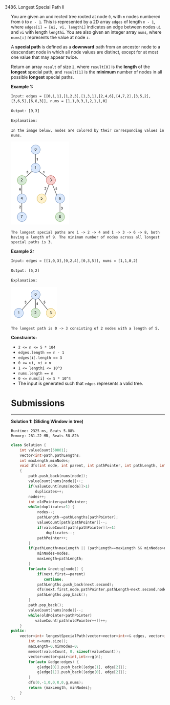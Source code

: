 3486. Longest Special Path II

You are given an undirected tree rooted at node `0`, with `n` nodes numbered from `0` to `n - 1`. This is represented by a 2D array `edges` of length `n - 1`, where `edges[i] = [ui, vi, lengthi]` indicates an edge between nodes `ui` and `vi` with length `lengthi`. You are also given an integer array `nums`, where `nums[i]` represents the value at node `i`.

A **special path** is defined as a **downward** path from an ancestor node to a descendant node in which all node values are distinct, except for at most one value that may appear twice.

Return an array `result` of size `2`, where `result[0]` is the **length** of the **longest** special path, and `result[1]` is the **minimum** number of nodes in all possible **longest** special paths.

 

**Example 1:**
```
Input: edges = [[0,1,1],[1,2,3],[1,3,1],[2,4,6],[4,7,2],[3,5,2],[3,6,5],[6,8,3]], nums = [1,1,0,3,1,2,1,1,0]

Output: [9,3]

Explanation:

In the image below, nodes are colored by their corresponding values in nums.
```
![3486_e1.png](img/3486_e1.png)
```
The longest special paths are 1 -> 2 -> 4 and 1 -> 3 -> 6 -> 8, both having a length of 9. The minimum number of nodes across all longest special paths is 3.
```

**Example 2:**
```
Input: edges = [[1,0,3],[0,2,4],[0,3,5]], nums = [1,1,0,2]

Output: [5,2]

Explanation:
```
![3486_e2.png](img/3486_e2.png)
```
The longest path is 0 -> 3 consisting of 2 nodes with a length of 5.
```
 

**Constraints:**

* `2 <= n <= 5 * 104`
* `edges.length == n - 1`
* `edges[i].length == 3`
* `0 <= ui, vi < n`
* `1 <= lengthi <= 10^3`
* `nums.length == n`
* `0 <= nums[i] <= 5 * 10^4`
* The input is generated such that `edges` represents a valid tree.

# Submissions
---
**Solution 1: (Sliding Window in tree)**
```
Runtime: 2325 ms, Beats 5.88%
Memory: 281.22 MB, Beats 58.82%
```
```c++
class Solution {
    int valueCount[50001];
    vector<int>path,pathLengths;
    int maxLength,minNodes;
    void dfs(int node, int parent, int pathPointer, int pathLength, int nodes,int duplicates, vector<vector<pair<int,int>>> &g, vector<int>& nums) 
    {
        path.push_back(nums[node]);
        valueCount[nums[node]]++;
        if(valueCount[nums[node]]>1)
           duplicates++;    
        nodes++;   
        int oldPointer=pathPointer;
        while(duplicates>1) {
            nodes--;
            pathLength-=pathLengths[pathPointer];
            valueCount[path[pathPointer]]--;
            if(valueCount[path[pathPointer]]>=1)
                duplicates--;
            pathPointer++;    
        }   
        if(pathLength>maxLength || (pathLength==maxLength && minNodes>nodes)) {
            minNodes=nodes;
            maxLength=pathLength;
        }
        for(auto &next:g[node]) {
            if(next.first==parent)
               continue;
            pathLengths.push_back(next.second);  
            dfs(next.first,node,pathPointer,pathLength+next.second,nodes,duplicates,g,nums); 
            pathLengths.pop_back();  
        }
        path.pop_back();
        valueCount[nums[node]]--;
        while(oldPointer<pathPointer)
           valueCount[path[oldPointer++]]++;
    }
public:
    vector<int> longestSpecialPath(vector<vector<int>>& edges, vector<int>& nums) {
        int n=nums.size();
        maxLength=0,minNodes=0;
        memset(valueCount, 0, sizeof(valueCount));
        vector<vector<pair<int,int>>>g(n);
        for(auto &edge:edges) {
            g[edge[0]].push_back({edge[1], edge[2]});
            g[edge[1]].push_back({edge[0], edge[2]});
        }
        dfs(0,-1,0,0,0,0,g,nums);
        return {maxLength, minNodes};
    }
};
```
